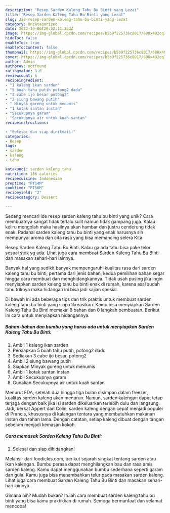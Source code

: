 ```yaml
---
description: "Resep Sarden Kaleng Tahu Bu Binti yang Lezat"
title: "Resep Sarden Kaleng Tahu Bu Binti yang Lezat"
slug: 322-resep-sarden-kaleng-tahu-bu-binti-yang-lezat
category: Uncategorized
date: 2022-10-06T20:52:11.253Z
image: https://img-global.cpcdn.com/recipes/b5b9f225736c8017/680x482cq70/sarden-kaleng-tahu-bu-binti-foto-resep-utama.jpg
hideToc: false
enableToc: true
enableTocContent: false
thumbnail: https://img-global.cpcdn.com/recipes/b5b9f225736c8017/680x482cq70/sarden-kaleng-tahu-bu-binti-foto-resep-utama.jpg
cover: https://img-global.cpcdn.com/recipes/b5b9f225736c8017/680x482cq70/sarden-kaleng-tahu-bu-binti-foto-resep-utama.jpg
author: Admin
authorAv: notfound
ratingvalue: 3.6
reviewcount: 6
recipeingredient:
- "1 kaleng ikan sarden"
- "5 buah tahu putih potong2 dadu"
- "3 cabe ijo besar potong2"
- "2 siung bawang putih"
- " Minyak goreng untuk menumis"
- "1 kotak santan instan"
- "Secukupnya garam"
- "Secukupnya air untuk kuah santan"
recipeinstructions:

- "Selesai dan siap dinikmati!"
categories:
- Resep
tags:
- sarden
- kaleng
- tahu

katakunci: sarden kaleng tahu 
nutrition: 166 calories
recipecuisine: Indonesian
preptime: "PT14M"
cooktime: "PT56M"
recipeyield: "2"
recipecategory: Dessert

---
```





Sedang mencari ide resep sarden kaleng tahu bu binti yang unik? Cara membuatnya sangat tidak terlalu sulit namun tidak gampang juga. Kalau keliru mengolah maka hasilnya akan hambar dan justru cenderung tidak enak. Padahal sarden kaleng tahu bu binti yang enak harusnya sih mempunyai aroma dan cita rasa yang bisa memancing selera Kita.





Resep Sarden Kaleng Tahu Bu Binti. Kalau ga ada tahu bisa pake telor sesuai stok yg ada. Lihat juga cara membuat Sarden Kaleng Tahu Bu Binti dan masakan sehari-hari lainnya.

Banyak hal yang sedikit banyak mempengaruhi kualitas rasa dari sarden kaleng tahu bu binti, pertama dari jenis bahan, kedua pemilihan bahan segar hingga cara membuat dan menghidangkannya. Tidak usah pusing jika ingin menyiapkan sarden kaleng tahu bu binti enak di rumah, karena asal sudah tahu triknya maka hidangan ini bisa jadi sajian spesial.






Di bawah ini ada beberapa tips dan trik praktis untuk membuat sarden kaleng tahu bu binti yang siap dikreasikan. Kamu bisa menyiapkan Sarden Kaleng Tahu Bu Binti memakai 8 bahan dan 0 langkah pembuatan. Berikut ini cara untuk menyiapkan hidangannya.

<!--inarticleads1-->

##### Bahan-bahan dan bumbu yang harus ada untuk menyiapkan Sarden Kaleng Tahu Bu Binti:

1. Ambil 1 kaleng ikan sarden
1. Persiapkan 5 buah tahu putih, potong2 dadu
1. Sediakan 3 cabe ijo besar, potong2
1. Ambil 2 siung bawang putih
1. Siapkan  Minyak goreng untuk menumis
1. Ambil 1 kotak santan instan
1. Ambil Secukupnya garam
1. Gunakan Secukupnya air untuk kuah santan


Menurut FDA, setelah dua hingga tiga bulan disimpan dalam freezer, kualitas sarden kaleng akan menurun. Namun, sarden kalengan dapat tetap terjaga dengan baik jika isi sarden dikeluarkan terlebih dulu dan langsung. Jadi, berkat Appert dan Colin, sarden kaleng dengan cepat menjadi populer di Prancis, khususnya di kalangan tentara yang membutuhkan makanan instan dan tahan lama. Dengan catatan, setiap kaleng dibuat dengan tangan sebelum menjadi kemasan kokoh. 

<!--inarticleads2-->

##### Cara memasak Sarden Kaleng Tahu Bu Binti:


1. Selesai dan siap dihidangkan!

Melansir dari foodicles.com, berikut sejarah singkat tentang sarden atau ikan kalengan. Bumbu perasa dapat menghilangkan bau dan rasa amis sarden kaleng. Kamu dapat menggunakan bumbu sederhana seperti garam dan gula. Kamu juga bisa menambahkan telur pada masakan sarden kaleng. Lihat juga cara membuat Sarden Kaleng Tahu Bu Binti dan masakan sehari-hari lainnya. 

Gimana nih? Mudah bukan? Itulah cara membuat sarden kaleng tahu bu binti yang bisa kamu praktikkan di rumah. Semoga bermanfaat dan selamat mencoba!
